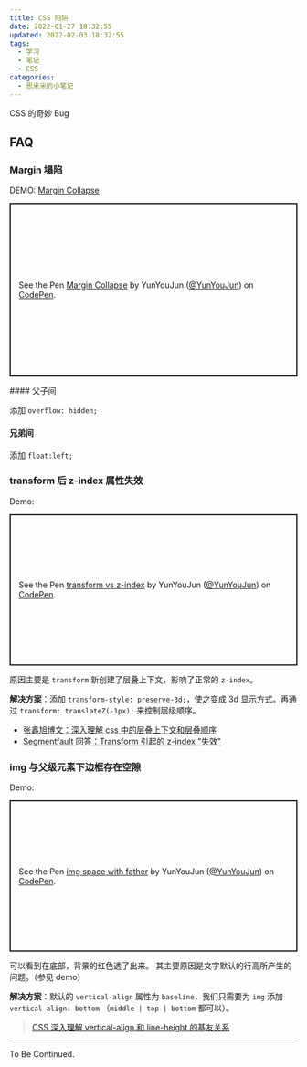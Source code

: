 ```yaml
---
title: CSS 陷阱
date: 2022-01-27 18:32:55
updated: 2022-02-03 18:32:55
tags:
  - 学习
  - 笔记
  - CSS
categories:
  - 思米米的小笔记
---
```


CSS 的奇妙 Bug



<!-- for codepen -->
<script async src="https://static.codepen.io/assets/embed/ei.js"></script>

## FAQ

### Margin 塌陷

DEMO: [Margin Collapse](https://codepen.io/YunYouJun/pen/WqXGpo)

<p class="codepen" data-height="304" data-theme-id="0" data-default-tab="css,result" data-user="YunYouJun" data-slug-hash="WqXGpo" style="height: 304px; box-sizing: border-box; display: flex; align-items: center; justify-content: center; border: 2px solid; margin: 1em 0; padding: 1em;" data-pen-title="Margin Collapse">
  <span>See the Pen <a href="https://codepen.io/YunYouJun/pen/WqXGpo/">
  Margin Collapse</a> by YunYouJun (<a href="https://codepen.io/YunYouJun">@YunYouJun</a>)
  on <a href="https://codepen.io">CodePen</a>.</span>
</p>
<!-- more -->
#### 父子间

添加 `overflow: hidden;`

#### 兄弟间

添加 `float:left;`

### transform 后 z-index 属性失效

Demo:

<p class="codepen" data-height="265" data-theme-id="default" data-default-tab="css,result" data-user="YunYouJun" data-slug-hash="PowMQjP" style="height: 265px; box-sizing: border-box; display: flex; align-items: center; justify-content: center; border: 2px solid; margin: 1em 0; padding: 1em;" data-pen-title="transform vs z-index">
  <span>See the Pen <a href="https://codepen.io/YunYouJun/pen/PowMQjP">
  transform vs z-index</a> by YunYouJun (<a href="https://codepen.io/YunYouJun">@YunYouJun</a>)
  on <a href="https://codepen.io">CodePen</a>.</span>
</p>

原因主要是 `transform` 新创建了层叠上下文，影响了正常的 `z-index`。

**解决方案**：添加 `transform-style: preserve-3d;`，使之变成 3d 显示方式。再通过 `transform: translateZ(-1px);` 来控制层级顺序。

- [张鑫旭博文：深入理解 css 中的层叠上下文和层叠顺序](https://link.jianshu.com/?t=http://www.zhangxinxu.com/wordpress/2016/01/understand-css-stacking-context-order-z-index/)
- [Segmentfault 回答：Transform 引起的 z-index "失效"](https://link.jianshu.com/?t=https://segmentfault.com/q/1010000002480824)

### img 与父级元素下边框存在空隙

Demo:

<p class="codepen" data-height="265" data-theme-id="default" data-default-tab="html,result" data-user="YunYouJun" data-slug-hash="dyPxmGY" style="height: 265px; box-sizing: border-box; display: flex; align-items: center; justify-content: center; border: 2px solid; margin: 1em 0; padding: 1em;" data-pen-title="img space with father">
  <span>See the Pen <a href="https://codepen.io/YunYouJun/pen/dyPxmGY">
  img space with father</a> by YunYouJun (<a href="https://codepen.io/YunYouJun">@YunYouJun</a>)
  on <a href="https://codepen.io">CodePen</a>.</span>
</p>

可以看到在底部，背景的红色透了出来。
其主要原因是文字默认的行高所产生的问题。（参见 demo）

**解决方案**：默认的 `vertical-align` 属性为 `baseline`，我们只需要为 `img` 添加 `vertical-align: bottom` （`middle | top | bottom` 都可以）。

> [CSS 深入理解 vertical-align 和 line-height 的基友关系](https://www.zhangxinxu.com/wordpress/2015/08/css-deep-understand-vertical-align-and-line-height/)

---

To Be Continued.
